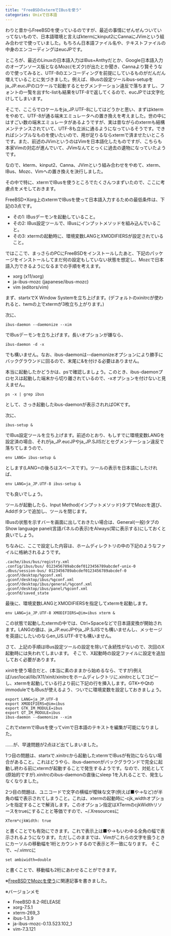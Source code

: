 ```yaml
---
title: "FreeBSDのxtermでIBusを使う"
categories: Unixで日本語
---
```


わりと昔からFreeBSDを使っているのですが、最近の事情にぜんぜんついていってないもので、日本語環境と言えばktermにkinput2にCannaにJVimという組み合わせで使っていました。もちろん日本語ファイル名や、テキストファイルの中身のエンコーディングはeucJPです。

ところが、最近のLinuxの日本語入力はIBus+Anthyだとか、Google日本語入力のオープンソース版となるMozc(モズク)が出たとか聞き、Cannaより賢そうなので使ってみると、UTF-8のエンコーディングを前提にしているものがだんだん増えていることに気づきました。例えば、IBusの設定ツールibus-setupをja_JP.eucJPのロケールで起動するとセグメンテーション違反で落ちますし、フォントの一覧を出すfc-listも結果をUTF-8で返してくるので、eucJPでは文字化けしてしまいます。

そこで、ここらでロケールをja_JP.UTF-8にしてはどうかと思い、まずはktermをやめて、UTF-8が通る端末エミュレータへの置き換えを考えました。世の中にはすごい数の端末エミュレータがあるようですが、実は昔ながらのxtermも結構メンテナンスされていて、UTF-8も立派に通るようになっているそうです。できればシンプルなものを使いたいので、用が足りるならxtermで済ませたいところです。また、前述のJVimというのはVimを日本語化したものですが、こちらも本家Vimの対応が進んでいて、JVimなんてとっくに過去の遺物になっていたようです。

なので、kterm、kinput2、Canna、JVimという組み合わせをやめて、xterm、IBus、Mozc、Vimへの置き換えを決行しました。

その中で特に、xtermでIBusを使うところでたくさんつまずいたので、ここに考慮点をメモしておきます。

FreeBSD+Xorg上のxtermでIBusを使って日本語入力するための最低条件は、下記の3点です。

- その1: IBusデーモンを起動していること。
- その2: IBus設定ツールで、IBusにインプットメソッドを組み込んでいること。
- その3: xtermの起動時に、環境変数LANGとXMODIFIERSが設定されていること。

ではここで、まっさらのPCにFreeBSDをインストールしたあと、下記のパッケージをインストールしてまだ何の設定もしていない状態を想定し、Mozcで日本語入力できるようになるまでの手順を考えます。

- xorg (x11/xorg)
- ja-ibus-mozc (japanese/ibus-mozc)
- vim (editors/vim)

まず、startxでX Window Systemを立ち上げます。(デフォルトのxinitrcが使われると、twmの上でxtermが3枚立ち上がります。)

次に、

```shell
ibus-daemon --daemonize --xim
```

でIBusデーモンを立ち上げます。長いオプションが嫌なら、

```shell
ibus-daemon -d -x
```

でも構いません。なお、ibus-daemonは--daemonizeオプションにより勝手にバックグラウンドに回るので、末尾に&を付ける必要はありません。

本当に起動したかどうかは、psで確認しましょう。このとき、ibus-daemonプロセスは起動した端末から切り離されているので、-xオプションを付けないと見えません。

```shell
ps -x | grep ibus
```

として、さっき起動したibus-daemonが表示されればOKです。

次に、

```shell
ibus-setup &
```

でIBus設定ツールを立ち上げます。前述のとおり、もしすでに環境変数LANGを設定済の場合、それがja_JP.eucJPやja_JP.SJISだとセグメンテーション違反で落ちてしまうので、

```shell
env LANG= ibus-setup &
```

とします(LANG=の後ろはスペースです)。ツールの表示を日本語にしたければ、

```shell
env LANG=ja_JP.UTF-8 ibus-setup &
```

でも良いでしょう。

ツールが起動したら、Input Method(インプットメソッド)タブでMozcを選び、Addボタンで追加し、ツールを閉じます。

IBusの状態を示すバーを画面に出しておきたい場合は、General(一般)タブのShow language panel(言語パネルの表示)をAlways(常に表示する)にしておくと良いでしょう。

ちなみに、ここで設定した内容は、ホームディレクトリの中の下記のようなファイルに格納されるようです。

```plaintext
.cache/ibus/bus/registry.xml
.config/ibus/bus/ 0123456789abcdef0123456789abcdef-unix-0
.dbus/session-bus/ 0123456789abcdef0123456789abcdef-0
.gconf/desktop/%gconf.xml
.gconf/desktop/ibus/%gconf.xml
.gconf/desktop/ibus/general/%gconf.xml
.gconf/desktop/ibus/panel/%gconf.xml
.gconfd/saved_state
```

最後に、環境変数LANGとXMODIFIERSを指定してxtermを起動します。

```shell
env LANG=ja_JP.UTF-8 XMODIFIERS=@im=ibus xterm &
```

この状態で起動したxtermの中では、Ctrl+Spaceなどで日本語変換が開始されます。LANGの値は、ja_JP.eucJPやja_JP.SJISでも構いませんし、メッセージを英語にしたいのならen_US.UTF-8でも構いません。

さて、上記の手順はIBus設定ツールの設定を除いて永続性がないので、次回のX起動時には失われてしまいます。
そこで、X起動時の設定ファイルに設定を追加しておく必要があります。

xinitを使う場合だと、(本当に素のままから始めるなら、ですが)例えば/usr/local/lib/X11/xinit/xinitrcをホームディレクトリに.xinitrcとしてコピーし、xtermを起動している行より前に下記の行を挿入します。GTK+やQtのimmoduleでもIBusが使えるよう、ついでに環境変数を設定しておきましょう。

```shell
export LANG=ja_JP.UTF-8
export XMODIFIERS=@im=ibus
export GTK_IM_MODULE=ibus
export QT_IM_MODULE=ibus
ibus-daemon --daemonize --xim
```

これでxtermでIBusを使ってvimで日本語のテキストを編集が可能になりました。

……が、早速問題が2点ほど出てしまいました。

1つ目の問題は、startxで.xinitrcから起動したxtermでIBusが有効にならない場合があること。これはどうやら、ibus-daemonがバックグラウンドで完全に起動し終わる前にxtermが起動することで発生するようです。なので、対処として(原始的ですが).xinitrcのibus-daemonの直後にsleep 1を入れることで、発生しなくなりました。

2つ目の問題は、ユニコードで文字の横幅が曖昧な文字(例えば■や→など)が半角の幅で表示されてしまうこと。これは、xtermの起動時に-cjk_widthオプションを指定することで解消します。このオプション指定はXTermのcjkWidthリソースをtrueにすることと等価ですので、~/.Xresourcesに

```properties
XTerm*cjkWidth: true
```

と書くことでも有効にできます。これで表示上は■や→もいわゆる全角の幅で表示されるようになります。ただしこのままでは、Vimがこれらの文字を扱うときにカーソルの移動幅を1桁とカウントするので表示と不一致になります。
そこで、~/.vimrcに

```shell
set ambiwidth=double
```

と書くことで、移動幅も2桁にあわせることができます。

※[FreeBSDでMozcを使う](20120506.html)に関連記事を書きました。

※バージョンメモ

- FreeBSD 8.2-RELEASE
- xorg-7.5.1
- xterm-269_3
- ibus-1.3.9
- ja-ibus-mozc-0.13.523.102_1
- vim-7.3.121
